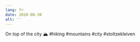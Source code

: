 ```yaml
---
lang: fr
date: 2018-08-30
alt: ''
---
```


On top of the city 🏔 #hiking #mountains #city #stoltzekleiven
